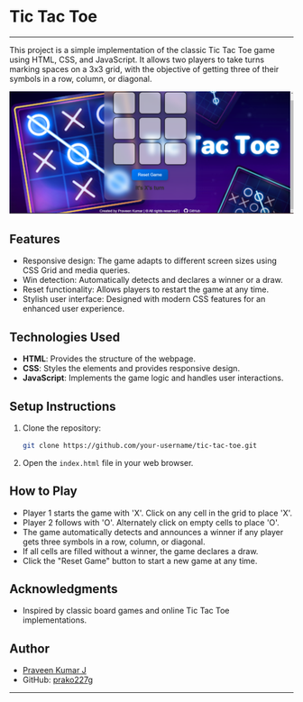 # Tic Tac Toe


---


This project is a simple implementation of the classic Tic Tac Toe game using HTML, CSS, and JavaScript. It allows two players to take turns marking spaces on a 3x3 grid, with the objective of getting three of their symbols in a row, column, or diagonal.

![Tic Tac Toe Screenshot](result.png)

## Features

- Responsive design: The game adapts to different screen sizes using CSS Grid and media queries.
- Win detection: Automatically detects and declares a winner or a draw.
- Reset functionality: Allows players to restart the game at any time.
- Stylish user interface: Designed with modern CSS features for an enhanced user experience.

## Technologies Used

- **HTML**: Provides the structure of the webpage.
- **CSS**: Styles the elements and provides responsive design.
- **JavaScript**: Implements the game logic and handles user interactions.

## Setup Instructions

1. Clone the repository:

   ```bash
   git clone https://github.com/your-username/tic-tac-toe.git
   ```

2. Open the `index.html` file in your web browser.

## How to Play

- Player 1 starts the game with 'X'. Click on any cell in the grid to place 'X'.
- Player 2 follows with 'O'. Alternately click on empty cells to place 'O'.
- The game automatically detects and announces a winner if any player gets three symbols in a row, column, or diagonal.
- If all cells are filled without a winner, the game declares a draw.
- Click the "Reset Game" button to start a new game at any time.

## Acknowledgments

- Inspired by classic board games and online Tic Tac Toe implementations.

## Author

- [Praveen Kumar J](https://github.com/prako227g/)
- GitHub: [prako227g](https://github.com/prako227g/)

---
